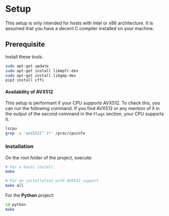 # Setup
This setup is only intended for hosts with Intel or x86 architecture. It is assumed that you have a decent C compiler installed on your machine.

## Prerequisite  
Install these tools.  

```bash
sudo apt-get update
sudo apt-get install libmpfr-dev
sudo apt-get install libgmp-dev
pip3 install cffi
```

#### Availability of AVX512 
This setup is performant if your CPU supports AVX512. To check this, you can run the following command.
If you find AVX512 or any mention of it in the output of the second command in the `Flags` section, your CPU supports it.  

```bash
lscpu
grep -o 'avx512[^ ]*' /proc/cpuinfo
```

### Installation
On the root folder of the project, execute:  

```bash
# For a basic install
make

# For an installation with AVX512 support
make all
```


For the **Python** project:    

```bash
cd python
make
```

